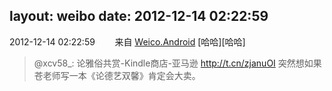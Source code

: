 layout: weibo
date: 2012-12-14 02:22:59
---
2012-12-14 02:22:59  &nbsp;&nbsp;&nbsp;&nbsp;&nbsp;&nbsp; 来自 <a href="http://app.weibo.com/t/feed/l4RWD" rel="nofollow">Weico.Android</a>
[哈哈][哈哈]
>  @xcv58_: 论雅俗共赏-Kindle商店-亚马逊 http://t.cn/zjanuOI  突然想如果苍老师写一本《论德艺双馨》肯定会大卖。 ​​​
